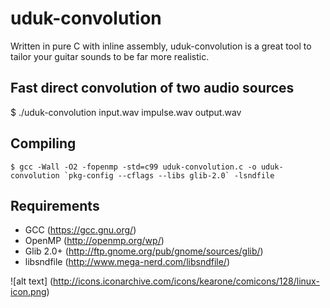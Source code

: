 # uduk-convolution
Written in pure C with inline assembly, uduk-convolution is a great tool to tailor your guitar sounds to be far more realistic.

## Fast direct convolution of two audio sources
$ ./uduk-convolution input.wav impulse.wav output.wav

## Compiling

```
$ gcc -Wall -O2 -fopenmp -std=c99 uduk-convolution.c -o uduk-convolution `pkg-config --cflags --libs glib-2.0` -lsndfile
```

## Requirements
- GCC (https://gcc.gnu.org/)
- OpenMP (http://openmp.org/wp/)
- Glib 2.0+ (http://ftp.gnome.org/pub/gnome/sources/glib/)
- libsndfile (http://www.mega-nerd.com/libsndfile/)

![alt text] (http://icons.iconarchive.com/icons/kearone/comicons/128/linux-icon.png)
